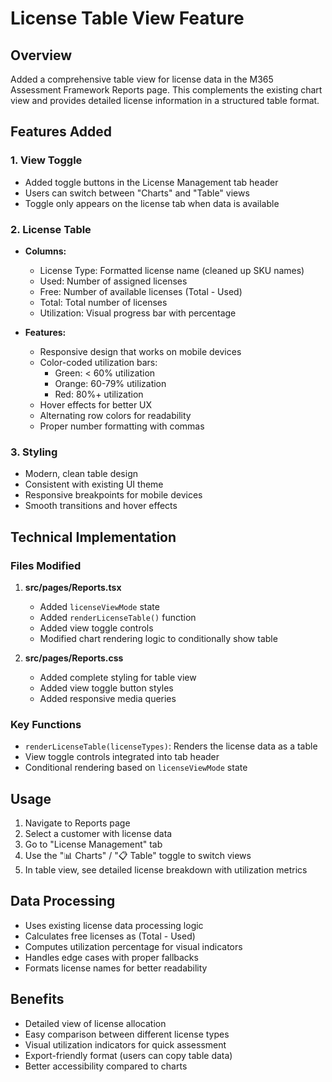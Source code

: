 # License Table View Feature

## Overview
Added a comprehensive table view for license data in the M365 Assessment Framework Reports page. This complements the existing chart view and provides detailed license information in a structured table format.

## Features Added

### 1. View Toggle
- Added toggle buttons in the License Management tab header
- Users can switch between "Charts" and "Table" views
- Toggle only appears on the license tab when data is available

### 2. License Table
- **Columns:**
  - License Type: Formatted license name (cleaned up SKU names)
  - Used: Number of assigned licenses
  - Free: Number of available licenses (Total - Used)
  - Total: Total number of licenses
  - Utilization: Visual progress bar with percentage

- **Features:**
  - Responsive design that works on mobile devices
  - Color-coded utilization bars:
    - Green: < 60% utilization
    - Orange: 60-79% utilization  
    - Red: 80%+ utilization
  - Hover effects for better UX
  - Alternating row colors for readability
  - Proper number formatting with commas

### 3. Styling
- Modern, clean table design
- Consistent with existing UI theme
- Responsive breakpoints for mobile devices
- Smooth transitions and hover effects

## Technical Implementation

### Files Modified
1. **src/pages/Reports.tsx**
   - Added `licenseViewMode` state
   - Added `renderLicenseTable()` function
   - Added view toggle controls
   - Modified chart rendering logic to conditionally show table

2. **src/pages/Reports.css**
   - Added complete styling for table view
   - Added view toggle button styles
   - Added responsive media queries

### Key Functions
- `renderLicenseTable(licenseTypes)`: Renders the license data as a table
- View toggle controls integrated into tab header
- Conditional rendering based on `licenseViewMode` state

## Usage
1. Navigate to Reports page
2. Select a customer with license data
3. Go to "License Management" tab
4. Use the "📊 Charts" / "📋 Table" toggle to switch views
5. In table view, see detailed license breakdown with utilization metrics

## Data Processing
- Uses existing license data processing logic
- Calculates free licenses as (Total - Used)
- Computes utilization percentage for visual indicators
- Handles edge cases with proper fallbacks
- Formats license names for better readability

## Benefits
- Detailed view of license allocation
- Easy comparison between different license types
- Visual utilization indicators for quick assessment
- Export-friendly format (users can copy table data)
- Better accessibility compared to charts
